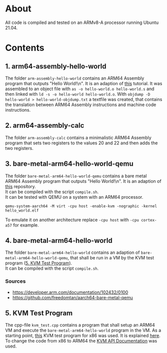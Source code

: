 # About

All code is compiled and tested on an ARMv8-A processor running Ubuntu 21.04.


# Contents

## 1. arm64-assembly-hello-world

The folder `arm-assembly-hello-world` contains an ARM64 Assembly program that outputs "Hello World!\n".
It is an adaption of [this](https://peterdn.com/post/2020/08/22/hello-world-in-arm64-assembly/) tutorial.
It was assembled to an object file with `as -o hello-world.o hello-world.s` and then linked with `ld -s -o hello-world hello-world.o`.
With `objdump -D hello-world > hello-world-objdump.txt` a textfile was created, that contains the translation between ARM64 Assembly instructions and machine code instructions.


## 2. arm64-assembly-calc

The folder `arm-assembly-calc` contains a minimalistic ARM64 Assembly program that sets two registers to the values 20 and 22 and then adds the two registers.


## 3. bare-metal-arm64-hello-world-qemu

The folder `bare-metal-arm64-hello-world-qemu` contains a bare metal ARM64 Assembly program that outputs "Hello World!\n".
It is an adaption of [this](https://github.com/freedomtan/aarch64-bare-metal-qemu) repository.   
It can be compiled with the script `compile.sh`.   
It can be tested with QEMU on a system with an ARM64 processor.
```
qemu-system-aarch64 -M virt -cpu host -enable-kvm -nographic -kernel hello_world.elf
```

To emulate it on another architecture replace `-cpu host` with `-cpu cortex-a57` for example.


## 4. bare-metal-arm64-hello-world

The folder `bare-metal-arm64-hello-world` contains an adaption of `bare-metal-arm64-hello-world-qemu`, that shall be run in a VM by the KVM test program ([5. KVM Test Program](https://github.com/Lenz-K/kvm-test#5-kvm-test-program)).   
It can be compiled with the script `compile.sh`.

### Sources
- https://developer.arm.com/documentation/102432/0100
- https://github.com/freedomtan/aarch64-bare-metal-qemu


## 5. KVM Test Program

The cpp-file `kvm_test.cpp` contains a program that shall setup an ARM64 VM and execute the `bare-metal-arm64-hello-world` program in the VM.
As a starting point, [this](https://lwn.net/Articles/658512/) KVM test program for x86 was used.
It is explained [here](https://lwn.net/Articles/658511/).
To change the code from x86 to ARM64 the [KVM API Documentation](https://www.kernel.org/doc/html/latest/virt/kvm/api.html) was used.
